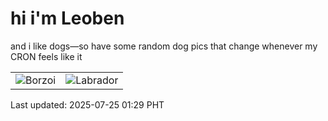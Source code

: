 # hi i'm Leoben

and i like dogs—so have some random dog pics that change whenever my CRON feels like it

|  |  |
|--------|----------|
| ![Borzoi](https://random-dog-vercel.vercel.app/api/random-borzoi?v=1753378142) | ![Labrador](https://random-dog-vercel.vercel.app/api/random-labrador?v=1753378142) |

Last updated: 2025-07-25 01:29 PHT
